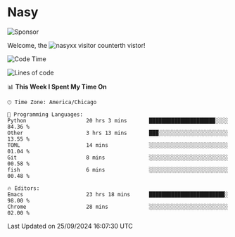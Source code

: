 # Nasy

<!--
<p align="center">
<img height="200" src="https://github-readme-stats.vercel.app/api?username=nasyxx&count_private=true&show_icons=true&theme=dracula&include_all_commits=true"/>
<img height="200" src="https://github-readme-stats.vercel.app/api/top-langs/?username=nasyxx&theme=dracula&hide=html,jupyter+notebook&count_private=true&show_icons=true"/>
</p>

  
----------------
-->

![Sponsor](https://img.shields.io/static/v1.svg?label=Sponsor&message=%E2%9D%A4&logo=GitHub&style=flat&color=pink)
 
Welcome, the ![nasyxx visitor counter](https://count.getloli.com/get/@nasyxx?theme=rule34)th vistor!
 
<!--START_SECTION:waka-->
![Code Time](http://img.shields.io/badge/Code%20Time-4%2C664%20hrs%2019%20mins-blue)

![Lines of code](https://img.shields.io/badge/From%20Hello%20World%20I%27ve%20Written-0%20lines%20of%20code-blue)

📊 **This Week I Spent My Time On** 

```text
🕑︎ Time Zone: America/Chicago

💬 Programming Languages: 
Python                   20 hrs 3 mins       █████████████████████░░░░   84.36 % 
Other                    3 hrs 13 mins       ███░░░░░░░░░░░░░░░░░░░░░░   13.55 % 
TOML                     14 mins             ░░░░░░░░░░░░░░░░░░░░░░░░░   01.04 % 
Git                      8 mins              ░░░░░░░░░░░░░░░░░░░░░░░░░   00.58 % 
fish                     6 mins              ░░░░░░░░░░░░░░░░░░░░░░░░░   00.48 % 

🔥 Editors: 
Emacs                    23 hrs 18 mins      ████████████████████████░   98.00 % 
Chrome                   28 mins             ░░░░░░░░░░░░░░░░░░░░░░░░░   02.00 % 
```


 Last Updated on 25/09/2024 16:07:30 UTC
<!--END_SECTION:waka-->

<!-- ![visitors](https://visitor-badge.laobi.icu/badge?page_id=nasyxx.nasyxx) -->
